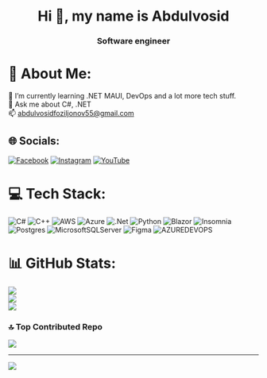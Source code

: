 <h1 align="center">Hi 👋, my name is Abdulvosid</h1>
<h3 align="center"> Software engineer </h3>

# 💫 About Me:
🌱 I’m currently learning .NET MAUI, DevOps and a lot more tech stuff.<br>💬 Ask me about C#, .NET<br>📫 abdulvosidfoziljonov55@gmail.com


## 🌐 Socials:
[![Facebook](https://img.shields.io/badge/Facebook-%231877F2.svg?logo=Facebook&logoColor=white)](https://facebook.com/foziljonov7) [![Instagram](https://img.shields.io/badge/Instagram-%23E4405F.svg?logo=Instagram&logoColor=white)](https://instagram.com/foziljonov777) [![YouTube](https://img.shields.io/badge/YouTube-%23FF0000.svg?logo=YouTube&logoColor=white)](https://youtube.com/@abdulvosidfoziljonov) 

# 💻 Tech Stack:
![C#](https://img.shields.io/badge/c%23-%23239120.svg?style=for-the-badge&logo=csharp&logoColor=white) ![C++](https://img.shields.io/badge/c++-%2300599C.svg?style=for-the-badge&logo=c%2B%2B&logoColor=white) ![AWS](https://img.shields.io/badge/AWS-%23FF9900.svg?style=for-the-badge&logo=amazon-aws&logoColor=white) ![Azure](https://img.shields.io/badge/azure-%230072C6.svg?style=for-the-badge&logo=microsoftazure&logoColor=white) ![.Net](https://img.shields.io/badge/.NET-5C2D91?style=for-the-badge&logo=.net&logoColor=white) ![Python](https://img.shields.io/badge/python-3670A0?style=for-the-badge&logo=python&logoColor=ffdd54) ![Blazor](https://img.shields.io/badge/blazor-%235C2D91.svg?style=for-the-badge&logo=blazor&logoColor=white) ![Insomnia](https://img.shields.io/badge/Insomnia-black?style=for-the-badge&logo=insomnia&logoColor=5849BE) ![Postgres](https://img.shields.io/badge/postgres-%23316192.svg?style=for-the-badge&logo=postgresql&logoColor=white) ![MicrosoftSQLServer](https://img.shields.io/badge/Microsoft%20SQL%20Server-CC2927?style=for-the-badge&logo=microsoft%20sql%20server&logoColor=white) ![Figma](https://img.shields.io/badge/figma-%23F24E1E.svg?style=for-the-badge&logo=figma&logoColor=white) ![AZUREDEVOPS](https://img.shields.io/badge/azuredevops-0078D7.svg?style=for-the-badge&logo=azuredevops&logoColor=white&color=%230078D7)
# 📊 GitHub Stats:
![](https://github-readme-stats.vercel.app/api?username=foziljonov7&theme=merko&hide_border=false&include_all_commits=false&count_private=false)<br/>
![](https://github-readme-streak-stats.herokuapp.com/?user=foziljonov7&theme=merko&hide_border=false)<br/>
![](https://github-readme-stats.vercel.app/api/top-langs/?username=foziljonov7&theme=merko&hide_border=false&include_all_commits=false&count_private=false&layout=compact)

### 🔝 Top Contributed Repo
![](https://github-contributor-stats.vercel.app/api?username=foziljonov7&limit=5&theme=radical&combine_all_yearly_contributions=true)

---
[![](https://visitcount.itsvg.in/api?id=foziljonov7&icon=0&color=0)](https://visitcount.itsvg.in)

<!-- Proudly created with GPRM ( https://gprm.itsvg.in ) -->
